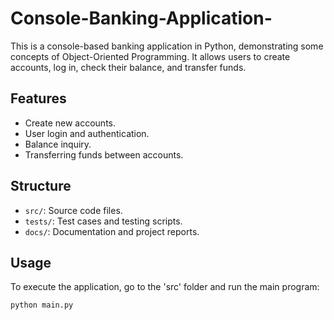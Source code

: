 # Console-Banking-Application-
This is a console-based banking application in Python, demonstrating some concepts of Object-Oriented Programming. It allows users to create accounts, log in, check their balance, and transfer funds.

## Features
- Create new accounts.
- User login and authentication.
- Balance inquiry.
- Transferring funds between accounts.

## Structure
- `src/`: Source code files.
- `tests/`: Test cases and testing scripts.
- `docs/`: Documentation and project reports.

## Usage
To execute the application, go to the 'src' folder and run the main program:
```bash
python main.py
